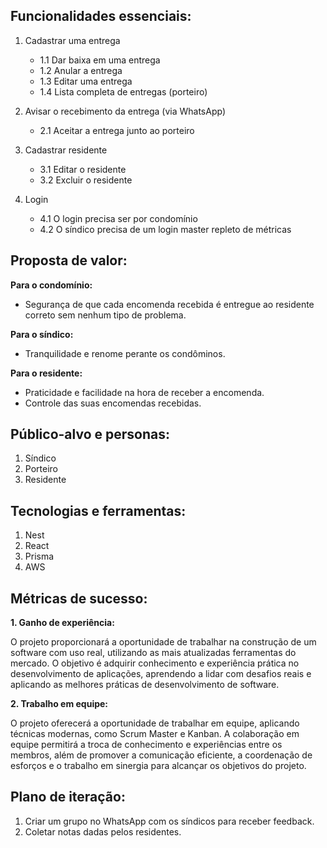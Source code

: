 ## Funcionalidades essenciais:

1. Cadastrar uma entrega
   - 1.1 Dar baixa em uma entrega
   - 1.2 Anular a entrega
   - 1.3 Editar uma entrega
   - 1.4 Lista completa de entregas (porteiro)

2. Avisar o recebimento da entrega (via WhatsApp)
   - 2.1 Aceitar a entrega junto ao porteiro

3. Cadastrar residente
   - 3.1 Editar o residente
   - 3.2 Excluir o residente

4. Login
   - 4.1 O login precisa ser por condomínio
   - 4.2 O síndico precisa de um login master repleto de métricas

## Proposta de valor:

**Para o condomínio:**
- Segurança de que cada encomenda recebida é entregue ao residente correto sem nenhum tipo de problema.

**Para o síndico:**
- Tranquilidade e renome perante os condôminos.

**Para o residente:**
- Praticidade e facilidade na hora de receber a encomenda.
- Controle das suas encomendas recebidas.

## Público-alvo e personas:

1. Síndico
2. Porteiro
3. Residente

## Tecnologias e ferramentas:

1. Nest
2. React
3. Prisma
4. AWS

## Métricas de sucesso:

**1. Ganho de experiência:**

O projeto proporcionará a oportunidade de trabalhar na construção de um software com uso real, utilizando as mais atualizadas ferramentas do mercado. O objetivo é adquirir conhecimento e experiência prática no desenvolvimento de aplicações, aprendendo a lidar com desafios reais e aplicando as melhores práticas de desenvolvimento de software.

**2. Trabalho em equipe:**

O projeto oferecerá a oportunidade de trabalhar em equipe, aplicando técnicas modernas, como Scrum Master e Kanban. A colaboração em equipe permitirá a troca de conhecimento e experiências entre os membros, além de promover a comunicação eficiente, a coordenação de esforços e o trabalho em sinergia para alcançar os objetivos do projeto.

## Plano de iteração:

1. Criar um grupo no WhatsApp com os síndicos para receber feedback.
2. Coletar notas dadas pelos residentes.
